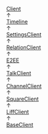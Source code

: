 [Client](../index.ts)\
↑\
[Timeline](./timeline/index.ts)\
↑\
[SettingsClient](./internal/setting-client.ts)\
↑\
[RelationClient](./internal/relation-client.ts)\
↑\
[E2EE](./e2ee/index.ts)\
↑\
[TalkClient](./internal/setting-client.ts)\
↑\
[ChannelClient](./internal/setting-client.ts)\
↑\
[SquareClient](./internal/setting-client.ts)\
↑\
[LiffClient](./internal/setting-client.ts)\
↑\
[BaseClient](./base-client.ts)
